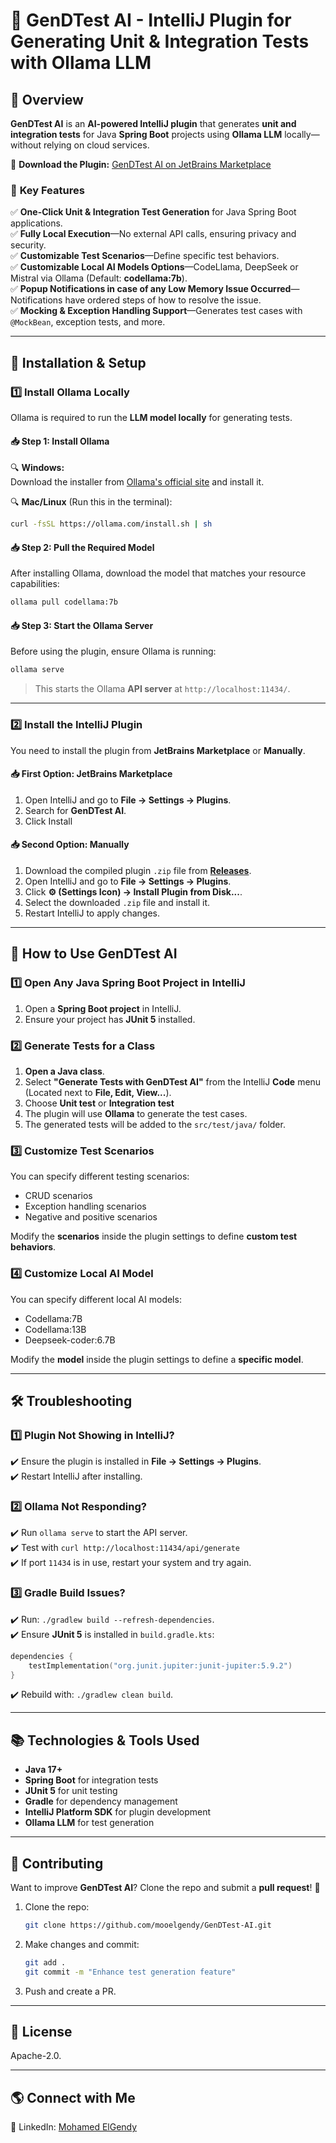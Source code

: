 # 🧪 GenDTest AI - IntelliJ Plugin for Generating Unit & Integration Tests with Ollama LLM

## 📌 Overview

**GenDTest AI** is an **AI-powered IntelliJ plugin** that generates **unit and integration tests** for Java **Spring Boot** projects using **Ollama LLM** locally—without relying on cloud services.

🔗 **Download the Plugin:** [GenDTest AI on JetBrains Marketplace](https://plugins.jetbrains.com/plugin/26479-gendtest-ai)

### 🚀 **Key Features**

✅ **One-Click Unit & Integration Test Generation** for Java Spring Boot applications.\
✅ **Fully Local Execution**—No external API calls, ensuring privacy and security.\
✅ **Customizable Test Scenarios**—Define specific test behaviors.\
✅ **Customizable Local AI Models Options**—CodeLlama, DeepSeek or Mistral via Ollama (Default: **codellama:7b**).\
✅ **Popup Notifications in case of any Low Memory Issue Occurred**—Notifications have ordered steps of how to resolve the issue.\
✅ **Mocking & Exception Handling Support**—Generates test cases with `@MockBean`, exception tests, and more.

---

## 🔧 Installation & Setup

### **1️⃣ Install Ollama Locally**

Ollama is required to run the **LLM model locally** for generating tests.

#### **📥 Step 1: Install Ollama**

🔍 **Windows:**\
Download the installer from [Ollama's official site](https://ollama.com/download) and install it.

🔍 **Mac/Linux** (Run this in the terminal):

```sh
curl -fsSL https://ollama.com/install.sh | sh
```

#### **📥 Step 2: Pull the Required Model**

After installing Ollama, download the model that matches your resource capabilities:

```sh
ollama pull codellama:7b
```

#### **📥 Step 3: Start the Ollama Server**

Before using the plugin, ensure Ollama is running:

```sh
ollama serve
```

> This starts the Ollama **API server** at `http://localhost:11434/`.

---

### **2️⃣ Install the IntelliJ Plugin**

You need to install the plugin from **JetBrains Marketplace** or **Manually**.


#### **📥 First Option: JetBrains Marketplace**

1. Open IntelliJ and go to **File → Settings → Plugins**.
2. Search for **GenDTest AI**.
3. Click Install

#### **📥 Second Option: Manually**

1. Download the compiled plugin `.zip` file from **[Releases](https://github.com/mooelgendy/GenDTest-AI/releases)**.
2. Open IntelliJ and go to **File → Settings → Plugins**.
3. Click **⚙️ (Settings Icon) → Install Plugin from Disk...**.
4. Select the downloaded `.zip` file and install it.
5. Restart IntelliJ to apply changes.

---

## 🚀 How to Use GenDTest AI

### **1️⃣ Open Any Java Spring Boot Project in IntelliJ**

1. Open a **Spring Boot project** in IntelliJ.
2. Ensure your project has **JUnit 5** installed.

### **2️⃣ Generate Tests for a Class**

1. **Open a Java class**.
2. Select **"Generate Tests with GenDTest AI"** from the IntelliJ **Code** menu (Located next to **File, Edit, View...**).
3. Choose **Unit test** or **Integration test**
4. The plugin will use **Ollama** to generate the test cases.
5. The generated tests will be added to the `src/test/java/` folder.

### **3️⃣ Customize Test Scenarios**

You can specify different testing scenarios:

- CRUD scenarios
- Exception handling scenarios
- Negative and positive scenarios

Modify the **scenarios** inside the plugin settings to define **custom test behaviors**.

### **4️⃣ Customize Local AI Model**

You can specify different local AI models:

- Codellama:7B
- Codellama:13B
- Deepseek-coder:6.7B

Modify the **model** inside the plugin settings to define a **specific model**.

---

## 🛠 Troubleshooting

### **1️⃣ Plugin Not Showing in IntelliJ?**

✔️ Ensure the plugin is installed in **File → Settings → Plugins**.\
✔️ Restart IntelliJ after installing.

### **2️⃣ Ollama Not Responding?**

✔️ Run `ollama serve` to start the API server.\
✔️ Test with `curl http://localhost:11434/api/generate` \
✔️ If port `11434` is in use, restart your system and try again.

### **3️⃣ Gradle Build Issues?**

✔️ Run: `./gradlew build --refresh-dependencies`.\
✔️ Ensure **JUnit 5** is installed in `build.gradle.kts`:

```kotlin
dependencies {
    testImplementation("org.junit.jupiter:junit-jupiter:5.9.2")
}
```

✔️ Rebuild with: `./gradlew clean build`.

---

## 📚 Technologies & Tools Used

- **Java 17+**
- **Spring Boot** for integration tests
- **JUnit 5** for unit testing
- **Gradle** for dependency management
- **IntelliJ Platform SDK** for plugin development
- **Ollama LLM** for test generation

---

## 🤝 Contributing

Want to improve **GenDTest AI**? Clone the repo and submit a **pull request**! 🚀

1. Clone the repo:
   ```sh
   git clone https://github.com/mooelgendy/GenDTest-AI.git
   ```
2. Make changes and commit:
   ```sh
   git add .
   git commit -m "Enhance test generation feature"
   ```
3. Push and create a PR.

---

## 🌟 License

Apache-2.0.

---

## 🌎 Connect with Me

🔗 LinkedIn: [Mohamed ElGendy](https://linkedin.com/in/mooelgendy)
